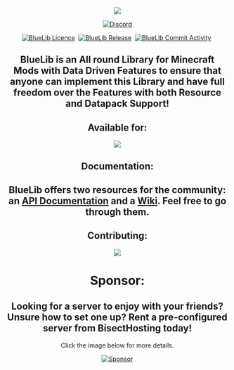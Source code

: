 <div align="center">
   <img src="https://github.com/user-attachments/assets/285b840a-ba0b-4240-99f3-7130de23c448">
</div>
<p align="center">
  <a href="https://discord.gg/WMpmqMbJsH"><img src="https://img.shields.io/discord/1272923738895286457?color=blue&label=Discord&logo=Discord&logoColor=blue&style=for-the-badge" alt="Discord"/></a>
</p>
<p align="center">
    <a href="https://github.com/MeAlam1/BlueLib" target="_blank"><img src="https://img.shields.io/github/license/MeAlam1/BlueLib?style=for-the-badge" alt="BlueLib Licence" /></a>&nbsp;
    <a href="https://github.com/MeAlam1/BlueLib/pkgs/container/permify" target="_blank"><img src="https://img.shields.io/github/v/release/MeAlam1/BlueLib?include_prereleases&style=for-the-badge" alt="BlueLib Release" /></a>&nbsp;
    <a href="https://img.shields.io/github/commit-activity/m/MeAlam1/BlueLib?style=for-the-badge" target="_blank"><img src="https://img.shields.io/github/commit-activity/m/MeAlam1/BlueLib?style=for-the-badge" alt="BlueLib Commit Activity" /></a>&nbsp;
</p>  
<h2 align="center">BlueLib is an All round Library for Minecraft Mods with Data Driven Features to ensure that anyone can implement this Library and have full freedom over the Features with both Resource and Datapack Support!</h2>
<h2 align="center">Available for:</h2>

<div align="center">
   <img src="https://github.com/user-attachments/assets/4141486e-ac24-4208-84ad-89fb19627815">
</div>

<h2 align="center">Documentation:</h2>
<h2 align="center">BlueLib offers two resources for the community: an <a href="https://mealam1.github.io/BlueLib/">API Documentation</a> and a <a href="https://github.com/MeAlam1/BlueLib/wiki">Wiki</a>. Feel free to go through them.</h2>

<h2 align="center">Contributing:</h2>

<p align="center">
<a href="https://github.com/MeAlam1/BlueLib" align="center">
  <img align="center" src="https://github-readme-stats.vercel.app/api/pin/?username=MeAlam1&repo=BlueLib&theme=dark#gh-dark-mode-only" />
</a>
</p>

<h1 align="center">Sponsor:</h1>
<h2 align="center">Looking for a server to enjoy with your friends? Unsure how to set one up? Rent a pre-configured server from BisectHosting today!</h2>
<p align="center">Click the image below for more details.</p>
<p align="center">
  <a href="https://url-shortener.curseforge.com/6XTXg"><img src="https://imgur.com/ciTKuIP.png" alt="Sponsor"/></a>
</p>
